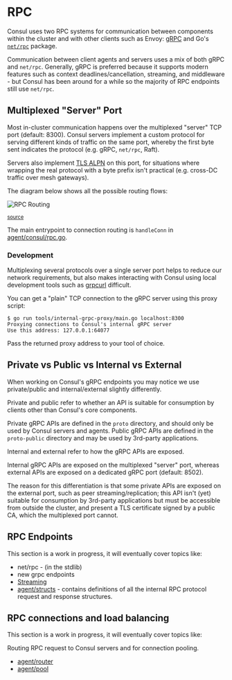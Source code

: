 # RPC

Consul uses two RPC systems for communication between components within the
cluster and with other clients such as Envoy: [gRPC](https://grpc.io/)
and Go's [`net/rpc`](https://pkg.go.dev/net/rpc) package.

Communication between client agents and servers uses a mix of both gRPC and
`net/rpc`. Generally, gRPC is preferred because it supports modern features
such as context deadlines/cancellation, streaming, and middleware - but Consul
has been around for a while so the majority of RPC endpoints still use `net/rpc`.

## Multiplexed "Server" Port

Most in-cluster communication happens over the multiplexed "server" TCP port
(default: 8300). Consul servers implement a custom protocol for serving
different kinds of traffic on the same port, whereby the first byte sent
indicates the protocol (e.g. gRPC, `net/rpc`, Raft).

Servers also implement [TLS ALPN](https://en.wikipedia.org/wiki/Application-Layer_Protocol_Negotiation)
on this port, for situations where wrapping the real protocol with a byte prefix
isn't practical (e.g. cross-DC traffic over mesh gateways).

The diagram below shows all the possible routing flows:

[server port]: https://www.consul.io/docs/agent/config/config-files#server_rpc_port

![RPC Routing](./routing.svg)

<sup>[source](./routing.mmd)</sup>

The main entrypoint to connection routing is `handleConn` in [agent/consul/rpc.go].

[agent/consul/rpc.go]: https://github.com/shulutkov/yellow-pages/blob/main/agent/consul/rpc.go

### Development

Multiplexing several protocols over a single server port helps to reduce our
network requirements, but also makes interacting with Consul using local
development tools such as [grpcurl] difficult.

[grpcurl]: https://github.com/fullstorydev/grpcurl

You can get a "plain" TCP connection to the gRPC server using this proxy script:

```
$ go run tools/internal-grpc-proxy/main.go localhost:8300
Proxying connections to Consul's internal gRPC server
Use this address: 127.0.0.1:64077
```

Pass the returned proxy address to your tool of choice.

## Private vs Public vs Internal vs External
When working on Consul's gRPC endpoints you may notice we use private/public and
internal/external slightly differently.

Private and public refer to whether an API is suitable for consumption by
clients other than Consul's core components.

Private gRPC APIs are defined in the `proto` directory, and should only be used
by Consul servers and agents. Public gRPC APIs are defined in the `proto-public`
directory and may be used by 3rd-party applications.

Internal and external refer to how the gRPC APIs are exposed.

Internal gRPC APIs are exposed on the multiplexed "server" port, whereas
external APIs are exposed on a dedicated gRPC port (default: 8502).

The reason for this differentiation is that some private APIs are exposed on the
external port, such as peer streaming/replication; this API isn't (yet) suitable
for consumption by 3rd-party applications but must be accessible from outside
the cluster, and present a TLS certificate signed by a public CA, which the
multiplexed port cannot.

## RPC Endpoints

This section is a work in progress, it will eventually cover topics like:

- net/rpc - (in the stdlib)
- new grpc endpoints
- [Streaming](./streaming)
- [agent/structs](https://github.com/shulutkov/yellow-pages/tree/main/agent/structs) - contains definitions of all the internal RPC protocol request and response structures.


## RPC connections and load balancing

This section is a work in progress, it will eventually cover topics like:

Routing RPC request to Consul servers and for connection pooling.

- [agent/router](https://github.com/shulutkov/yellow-pages/tree/main/agent/router)
- [agent/pool](https://github.com/shulutkov/yellow-pages/tree/main/agent/pool)
